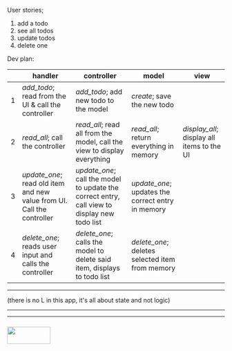 User stories;  
1. add a todo  
2. see all todos  
3. update todos  
4. delete one  
  
Dev plan:

|    | handler | controller | model | view |  
| --- | --- | --- | --- | --- |   
| 1 | _add\_todo_; read from the UI & call the controller | _add\_todo_; add new todo to the model | _create_; save the new todo | |    
| 2 | _read\_all_; call the controller | _read\_all_; read all from the model, call the view to display everything | _read\_all_; return everything in memory | _display\_all_; display all items to the UI |  
| 3 | _update\_one_; read old item and new value from UI.  Call the controller | _update\_one_; call the model to update the correct entry, call view to display new todo list | _update\_one_; updates the correct entry in memory | |  
| 4 | _delete\_one_; reads user input and calls the controller | _delete\_one_; calls the model to delete said item, displays to todo list | _delete\_one_; deletes selected item from memory | |  

---

(there is no L in this app, it's all about state and not logic)


___
___
### <a href="http://elewa.education/blog" target="_blank"><img src="https://user-images.githubusercontent.com/18554853/34921062-506450ae-f97d-11e7-875f-6feeb26ad72d.png" width="100" height="40"/></a>


